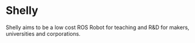# Shelly
Shelly aims to be a low cost ROS Robot for teaching and R&amp;D for makers, universities and corporations.
